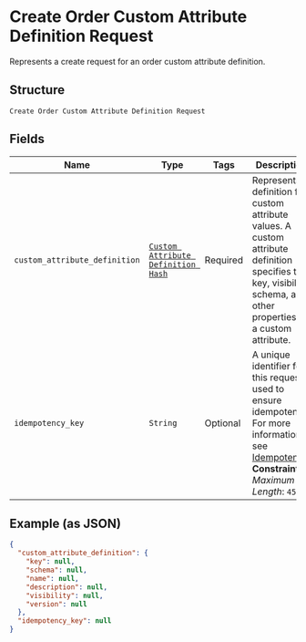 
# Create Order Custom Attribute Definition Request

Represents a create request for an order custom attribute definition.

## Structure

`Create Order Custom Attribute Definition Request`

## Fields

| Name | Type | Tags | Description |
|  --- | --- | --- | --- |
| `custom_attribute_definition` | [`Custom Attribute Definition Hash`](../../doc/models/custom-attribute-definition.md) | Required | Represents a definition for custom attribute values. A custom attribute definition<br>specifies the key, visibility, schema, and other properties for a custom attribute. |
| `idempotency_key` | `String` | Optional | A unique identifier for this request, used to ensure idempotency.<br>For more information, see [Idempotency](https://developer.squareup.com/docs/basics/api101/idempotency).<br>**Constraints**: *Maximum Length*: `45` |

## Example (as JSON)

```json
{
  "custom_attribute_definition": {
    "key": null,
    "schema": null,
    "name": null,
    "description": null,
    "visibility": null,
    "version": null
  },
  "idempotency_key": null
}
```

